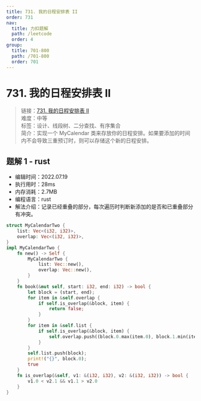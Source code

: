 ```yaml
---
title: 731. 我的日程安排表 II
order: 731
nav:
  title: 力扣题解
  path: /leetcode
  order: 4
group:
  title: 701-800
  path: /701-800
  order: 701
---
```


# 731. 我的日程安排表 II
    
> 链接：[731. 我的日程安排表 II](https://leetcode.cn/problems/my-calendar-ii/)  
> 难度：中等  
> 标签：设计、线段树、二分查找、有序集合  
> 简介：实现一个 MyCalendar 类来存放你的日程安排。如果要添加的时间内不会导致三重预订时，则可以存储这个新的日程安排。
      
## 题解 1 - rust
- 编辑时间：2022.07.19
- 执行用时：28ms
- 内存消耗：2.7MB
- 编程语言：rust
- 解法介绍：记录已经重叠的部分，每次遍历时判断新添加的是否和已重叠部分有冲突。
```rust
struct MyCalendarTwo {
    list: Vec<(i32, i32)>,
    overlap: Vec<(i32, i32)>,
}
impl MyCalendarTwo {
    fn new() -> Self {
        MyCalendarTwo {
            list: Vec::new(),
            overlap: Vec::new(),
        }
    }
    fn book(&mut self, start: i32, end: i32) -> bool {
        let block = (start, end);
        for item in &self.overlap {
            if self.is_overlap(&block, item) {
                return false;
            }
        }
        for item in &self.list {
            if self.is_overlap(&block, item) {
                self.overlap.push((block.0.max(item.0), block.1.min(item.1)));
            }
        }
        self.list.push(block);
        print!("{}", block.0);
        true
    }
    fn is_overlap(&self, v1: &(i32, i32), v2: &(i32, i32)) -> bool {
        v1.0 < v2.1 && v1.1 > v2.0
    }
}
```

      